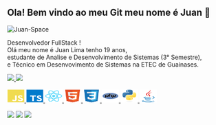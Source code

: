 ## Ola! Bem vindo ao meu Git meu nome é Juan 👋

<img alt="Juan-Space" width="100px" src="https://ib.canaltech.com.br/361132.gif">
<p style="align-items: center;">
Desenvolvedor FullStack ! <br>
Olá meu nome é Juan Lima tenho 19 anos, <br>
estudante de Analise e Desenvolvimento de Sistemas (3° Semestre), <br>
e Técnico em Desenvovimento de Sistemas na ETEC de Guainases. <br>
</p>
 <div>
  <a href="https://github.com/Juanballerini">
  <img height="140em" src="https://github-readme-stats.vercel.app/api?username=JuanLima10&show_icons=true&theme=dark&include_all_commits=true&count_private=true"/>
  <img height="140em" src="https://github-readme-stats.vercel.app/api/top-langs/?username=JuanLima10&layout=compact&langs_count=16&theme=dark"/>
<div>

<br>
<div>
<div>

  <img alt="Juan-Js" height="30" width="40" src="https://raw.githubusercontent.com/devicons/devicon/master/icons/javascript/javascript-plain.svg">
  <img alt="Juan-Ts" height="30" width="40" src="https://raw.githubusercontent.com/devicons/devicon/master/icons/typescript/typescript-plain.svg">
  <img alt="Juan-React" height="30" width="40" src="https://raw.githubusercontent.com/devicons/devicon/master/icons/react/react-original.svg">
  <img alt="Juan-HTML" height="30" width="40" src="https://raw.githubusercontent.com/devicons/devicon/master/icons/html5/html5-original.svg">
  <img alt="Juan-CSS" height="30" width="40" src="https://raw.githubusercontent.com/devicons/devicon/master/icons/css3/css3-original.svg">
  <img alt="Juan-PHP" height="30" width="40" src="https://raw.githubusercontent.com/devicons/devicon/master/icons/php/php-original.svg">
  <img alt="Juan-Python" height="30" width="40" src="https://raw.githubusercontent.com/devicons/devicon/master/icons/python/python-original.svg">
  <img alt="Juan-Java" height="30" width="40" src="https://raw.githubusercontent.com/devicons/devicon/master/icons/java/java-original.svg">

</div>

<br>

<div>
    <a href = "mailto: juanaraujolima17@gmail.com"><img src="https://img.shields.io/badge/-Gmail-%23EA4335?style=for-the-badge&logo=gmail&logoColor=white" target="_blank"></a>
    <a href="https://www.linkedin.com/in/juan-lima-297b9a1b4/" target="_blank"><img src="https://img.shields.io/badge/-LinkedIn-%230077B5?style=for-the-badge&logo=linkedin&logoColor=white" target="_blank"></a>
    <a href="https://www.instagram.com/juanlima051/" target="_blank"><img src="https://img.shields.io/badge/-Instagram-%23E4405F?style=for-the-badge&logo=instagram&logoColor=white" target="_blank"></a>
</div>

</div>
